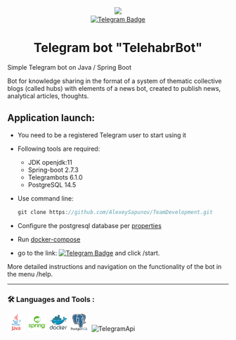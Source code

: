 
<div id="header" align="center">
  <img src="https://messenge.ru/wp-content/uploads/2020/04/TBS_Robot.jpg)" width="100"/>
</div>

<div id="badges" align="center">
  <a href="https://t.me/HabrGB_Bot">
    <img src="https://img.shields.io/badge/Telegrambot-blue?style=for-the-badge&logo=telegram&logoColor=white" alt="Telegram Badge"/>
  </a>
</div>

<h1 align="center">
  Telegram bot "TelehabrBot"
</h1>


Simple Telegram bot on Java / Spring Boot

Bot for knowledge sharing in the format of a system of thematic collective blogs
(called hubs) with elements of a news bot, created to publish news, analytical articles,
thoughts.

## Application launch:

- You need to be a registered Telegram user to start using it

- Following tools are required:
  - JDK openjdk:11
  - Spring-boot 2.7.3
  - Telegrambots 6.1.0
  - PostgreSQL 14.5

- Use command line:
    ```js 
    git clone https://github.com/AlexeySapunov/TeamDevelopment.git 
    ```
- Configure the postgresql database per [properties](https://github.com/AlexeySapunov/TeamDevelopment/blob/master/TelegramBot/src/main/resources/application.properties) 

- Run [docker-compose](https://github.com/AlexeySapunov/TeamDevelopment/blob/master/docker-compose.yaml)

- go to the link: [![Telegram Badge](https://img.shields.io/badge/-telehabrBot-blue?style=flat&logo=Telegram&logoColor=white)](https://t.me/HabrGB_Bot)
and click /start.

More detailed instructions and navigation on the functionality of the bot in the menu /help.

---

### :hammer_and_wrench: Languages and Tools :

<div>
  <img src="https://github.com/devicons/devicon/blob/master/icons/java/java-original-wordmark.svg" title="Java" alt="Java" width="40" height="40"/>&nbsp;
  <img src="https://github.com/devicons/devicon/blob/master/icons/spring/spring-original-wordmark.svg" title="Spring" alt="Spring" width="40" height="40"/>&nbsp;
  <img src="https://github.com/devicons/devicon/blob/master/icons/docker/docker-original-wordmark.svg" title="Docker" alt="Docker" width="40" height="40"/>&nbsp;
  <img src="https://github.com/devicons/devicon/blob/master/icons/postgresql/postgresql-original-wordmark.svg" title="Postgresql" alt="Postgresql" width="40" height="40"/>&nbsp;
  <img src="https://3dnews.ru/assets/external/illustrations/2021/02/26/1033659/1.jpg" title="TelegramApi" alt="TelegramApi" width="40" height="40"/>&nbsp;
</div>
